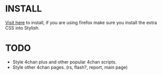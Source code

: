 # INSTALL
[Visit here](http://ahoka-.github.com/4chan-Dark-Flat/ "http://ahoka-.github.com/4chan-Dark-Flat/") to install, if you are using firefox make sure you install the extra CSS into Stylish.

# TODO
* Style 4chan plus and other popular 4chan scripts.
* Style other 4chan pages. (rs, flash?, report, main page)
